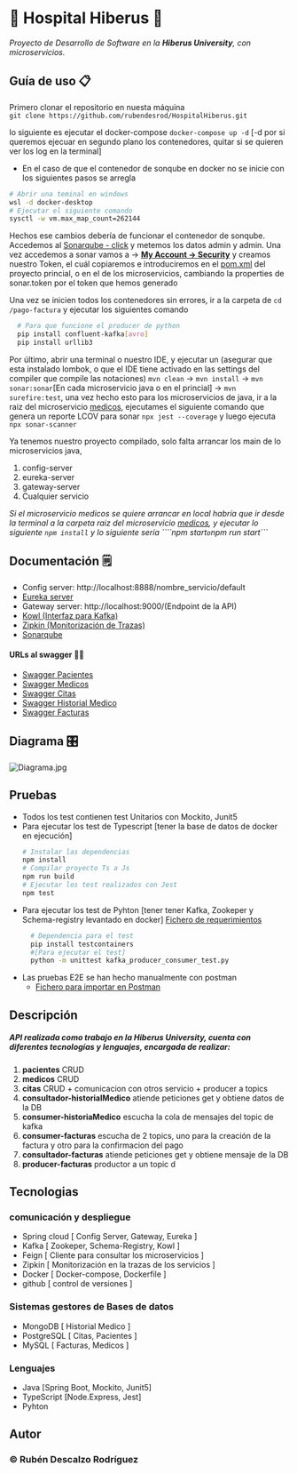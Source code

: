 # 🏥 Hospital Hiberus 🏥
*Proyecto de Desarrollo de Software en la **Hiberus University**, con microservicios.*

## Guía de uso 📋
Primero clonar el repositorio en nuesta máquina
<br>
```git clone https://github.com/rubendesrod/HospitalHiberus.git```
<br>

lo siguiente es ejecutar el docker-compose ```docker-compose up -d``` [-d por si queremos ejecuar en segundo plano los contenedores, quitar si se quieren ver los log en la terminal]

* En el caso de que el contenedor de sonqube en docker no se inicie con los siguientes pasos se arregla
 ```bash
 # Abrir una teminal en windows
 wsl -d docker-desktop
 # Ejecutar el siguiente comando
 sysctl -w vm.max_map_count=262144
 ```
Hechos ese cambios debería de funcionar el contenedor de sonqube.
 Accedemos al [Sonarqube - click](http://localhost:9090) y metemos los datos admin y admin.
Una vez accedemos a sonar vamos a -> [**My Account -> Security**](http://localhost:9090/account/security)
y creamos nuestro Token, el cuál copiaremos e introduciremos en el [pom.xml](./pom.xml) del proyecto princial, o en el de los microservicios, cambiando la properties de sonar.token
por el token que hemos generado


Una vez se inicien todos los contenedores sin errores, ir a la carpeta de ``cd /pago-factura`` y ejecutar los siguientes comando

```bash 
  # Para que funcione el producer de python
  pip install confluent-kafka[avro]
  pip install urllib3
 ```

Por último, abrir una terminal o nuestro IDE, y ejecutar un (asegurar que esta instalado lombok, o que el IDE tiene activado en las settings del compiler que compile las notaciones)
```mvn clean```  -> ```mvn install``` -> ```mvn sonar:sonar```[En cada microservicio java o en el princial] -> ```mvn surefire:test```, una vez hecho esto para los microservicios de java, ir a la raiz del microservicio [medicos](./medicos/), ejecutames el siguiente comando que genera un reporte LCOV para sonar ```npx jest --coverage``` y luego ejecuta ```npx sonar-scanner```

Ya tenemos nuestro proyecto compilado, solo falta arrancar los main de lo microservicios java,
1. config-server
2. eureka-server
3. gateway-server
4. Cualquier servicio

*Si el microservicio medicos se quiere arrancar en local habría que ir desde la terminal a la carpeta raiz del microservicio [medicos](./medicos/), y ejecutar lo siguiente ```npm install``` y lo siguiente sería ````npm start``` o ```npm run start```*


## Documentación 🗒️
* Config server: http://localhost:8888/nombre_servicio/default
* [Eureka server](http://localhost:8761)
* Gateway server: http://localhost:9000/(Endpoint de la API)
* [Kowl (Interfaz para Kafka)](http://localhost:8080/topics)
* [Zipkin (Monitorización de Trazas)](http://localhost:9411/zipkin/)
* [Sonarqube](http://localhost:9090/)

#### URLs al swagger ⛓️‍💥
* [Swagger Pacientes](http://localhost:8086/swagger-ui/index.html)
* [Swagger Medicos](http://localhost:8082/docs)
* [Swagger Citas](http://localhost:8083/swagger-ui/index.html)
* [Swagger Historial Medico](http://localhost:8084/swagger-ui/index.html)
* [Swagger Facturas](http://localhost:8085/swagger-ui/index.html)

## Diagrama 🎛️
![Diagrama.jpg](imagenes%2FDiagrama.jpg "Diagrama de la comunicación de los Microservicios")

## Pruebas
* Todos los test contienen test Unitarios con Mockito, Junit5
* Para ejecutar los test de Typescript [tener la base de datos de docker en ejecución]
    ```bash
    # Instalar las dependencias
    npm install 
    # Compilar proyecto Ts a Js
    npm run build
    # Ejecutar los test realizados con Jest
    npm test
    ``` 
* Para ejecutar los test de Pyhton [tener tener Kafka, Zookeper y Schema-registry levantado en docker]
    [Fichero de requerimientos](./pago-factura/requerido.txt)
  ```bash
    # Dependencia para el test
    pip install testcontainers
    #[Para ejecutar el test]
    python -m unittest kafka_producer_consumer_test.py
    ``` 
* Las pruebas E2E se han hecho manualmente con postman
  * [Fichero para importar en Postman](Hospital_Hiberus.postman_collection.json)

## Descripción
##### API realizada como trabajo en la Hiberus University, cuenta con diferentes tecnologías y lenguajes, encargada de realizar:
1. **pacientes** CRUD
2. **medicos** CRUD
3. **citas** CRUD + comunicacion con otros servicio + producer a topics
4. **consultador-historialMedico** atiende peticiones get y obtiene datos de la DB
5. **consumer-historiaMedico** escucha la cola de mensajes del topic de kafka
6. **consumer-facturas** escucha de 2 topics, uno para la creación de la factura y otro para la confirmacion del pago
7. **consultador-facturas** atiende peticiones get y obtiene mensaje de la DB
8. **producer-facturas** productor a un topic d

## Tecnologias
### comunicación y despliegue
* Spring cloud [ Config Server, Gateway, Eureka ]
* Kafka [ Zookeper, Schema-Registry, Kowl ]
* Feign [ Cliente para consultar los microservicios ]
* Zipkin [ Monitorización en la trazas de los servicios ]
* Docker [ Docker-compose, Dockerfile ]
* github [ control de versiones ]

### Sistemas gestores de Bases de datos
* MongoDB [ Historial Medico ]
* PostgreSQL [ Citas, Pacientes ]
* MySQL [ Facturas, Medicos ]

### Lenguajes
* Java [Spring Boot, Mockito, Junit5]
* TypeScript [Node.Express, Jest]
* Pyhton


## Autor
### © Rubén Descalzo Rodríguez
